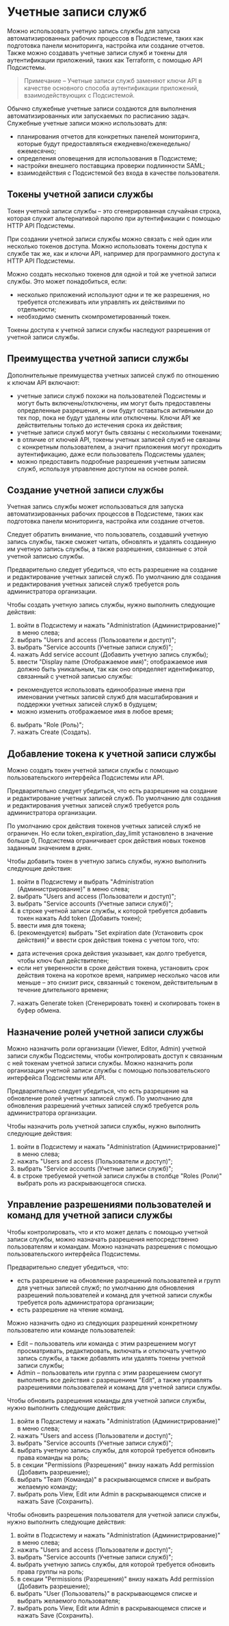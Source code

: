 # Учетные записи служб

Можно использовать учетную запись службы для запуска автоматизированных рабочих процессов в Подсистеме, таких как подготовка панели мониторинга, настройка или создание отчетов. Также можно создавать учетные записи служб и токены для аутентификации приложений, таких как Terraform, с помощью API Подсистемы.

> Примечание – Учетные записи служб заменяют ключи API в качестве основного способа аутентификации приложений, взаимодействующих с Подсистемой.

Обычно служебные учетные записи создаются для выполнения автоматизированных или запускаемых по расписанию задач. Служебные учетные записи можно использовать для:

- планирования отчетов для конкретных панелей мониторинга, которые будут предоставляться ежедневно/еженедельно/ежемесячно;
- определения оповещения для использования в Подсистеме;
- настройки внешнего поставщика проверки подлинности SAML;
- взаимодействия с Подсистемой без входа в качестве пользователя.

## Токены учетной записи службы

Токен учетной записи службы – это сгенерированная случайная строка, которая служит альтернативой паролю при аутентификации с помощью HTTP API Подсистемы.

При создании учетной записи службы можно связать с ней один или несколько токенов доступа. Можно использовать токены доступа к службе так же, как и ключи API, например для программного доступа к HTTP API Подсистемы.

Можно создать несколько токенов для одной и той же учетной записи службы. Это может понадобиться, если:

- несколько приложений используют одни и те же разрешения, но требуется отслеживать или управлять их действиями по отдельности;
- необходимо сменить скомпрометированный токен.

Токены доступа к учетной записи службы наследуют разрешения от учетной записи службы.

## Преимущества учетной записи службы

Дополнительные преимущества учетных записей служб по отношению к ключам API включают:

- учетные записи служб похожи на пользователей Подсистемы и могут быть включены/отключены, им могут быть предоставлены определенные разрешения, и они будут оставаться активными до тех пор, пока не будут удалены или отключены. Ключи API же действительны только до истечения срока их действия;
- учетные записи служб могут быть связаны с несколькими токенами;
- в отличие от ключей API, токены учетных записей служб не связаны с конкретным пользователем, а значит приложения могут проходить аутентификацию, даже если пользователь Подсистемы удален;
- можно предоставить подробные разрешения учетным записям служб, используя управление доступом на основе ролей.

## Создание учетной записи службы

Учетная запись службы может использоваться для запуска автоматизированных рабочих процессов в Подсистеме, таких как подготовка панели мониторинга, настройка или создание отчетов.

Следует обратить внимание, что пользователь, создавший учетную запись службы, также сможет читать, обновлять и удалять созданную им учетную запись службы, а также разрешения, связанные с этой учетной записью службы.

Предварительно следует убедиться, что есть разрешение на создание и редактирование учетных записей служб. По умолчанию для создания и редактирования учетных записей служб требуется роль администратора организации.

Чтобы создать учетную запись службы, нужно выполнить следующие действия:

1. войти в Подсистему и нажать "Administration (Администрирование)" в меню слева;
2. выбрать "Users and access (Пользователи и доступ)";
3. выбрать "Service accounts (Учетные записи служб)";
4. нажать Add service account (Добавить учетную запись службы);
5. ввести "Display name (Отображаемое имя)"; отображаемое имя должно быть уникальным, так как оно определяет идентификатор, связанный с учетной записью службы:
  - рекомендуется использовать единообразные имена при именовании учетных записей служб для масштабирования и поддержки учетных записей служб в будущем;
  - можно изменить отображаемое имя в любое время;
6. выбрать "Role (Роль)";
7. нажать Create (Создать).

## Добавление токена к учетной записи службы

Можно создать токен учетной записи службы с помощью пользовательского интерфейса Подсистемы или API.

Предварительно следует убедиться, что есть разрешение на создание и редактирование учетных записей служб. По умолчанию для создания и редактирования учетных записей служб требуется роль администратора организации.

По умолчанию срок действия токенов учетных записей служб не ограничен. Но если token_expiration_day_limit установлено в значение больше 0, Подсистема ограничивает срок действия новых токенов заданным значением в днях.

Чтобы добавить токен в учетную запись службы, нужно выполнить следующие действия:

1. войти в Подсистему и выбрать "Administration (Администрирование)" в меню слева;
2. выбрать "Users and access (Пользователи и доступ)";
3. выбрать "Service accounts (Учетные записи служб)";
4. в строке учетной записи службы, к которой требуется добавить токен нажать Add token (Добавить токен);
5. ввести имя для токена;
6. (рекомендуется) выбрать "Set expiration date (Установить срок действия)" и ввести срок действия токена с учетом того, что:
  - дата истечения срока действия указывает, как долго требуется, чтобы ключ был действителен;
  - если нет уверенности в сроке действия токена, установить срок действия токена на короткое время, например несколько часов или меньше – это снизит риск, связанный с токеном, действительным в течение длительного времени;
7. нажать Generate token (Сгенерировать токен) и скопировать токен в буфер обмена.

## Назначение ролей учетной записи службы

Можно назначить роли организации (Viewer, Editor, Admin) учетной записи службы Подсистемы, чтобы контролировать доступ к связанным с ней токенам учетной записи службы. Можно назначить роли организации учетной записи службы с помощью пользовательского интерфейса Подсистемы или API.

Предварительно следует убедиться, что есть разрешение на обновление ролей учетных записей служб. По умолчанию для обновления разрешений учетных записей служб требуется роль администратора организации.

Чтобы назначить роль учетной записи службы, нужно выполнить следующие действия:

1. войти в Подсистему и нажать "Administration (Администрирование)" в меню слева;
2. нажать "Users and access (Пользователи и доступ)";
3. выбрать "Service accounts (Учетные записи служб)";
4. в строке требуемой учетной записи службы в столбце "Roles (Роли)" выбрать роль из раскрывающегося списка.

## Управление разрешениями пользователей и команд для учетной записи службы

Чтобы контролировать, что и кто может делать с помощью учетной записи службы, можно назначать разрешения непосредственно пользователям и командам. Можно назначать разрешения с помощью пользовательского интерфейса Подсистемы.

Предварительно следует убедиться, что:

- есть разрешение на обновление разрешений пользователей и групп для учетных записей служб; по умолчанию для обновления разрешений пользователей и команд для учетной записи службы требуется роль администратора организации;
- есть разрешение на чтение команд.

Можно назначить одно из следующих разрешений конкретному пользователю или команде пользователей:

- Edit – пользователь или команда с этим разрешением могут просматривать, редактировать, включать и отключать учетную запись службы, а также добавлять или удалять токены учетной записи службы;
- Admin – пользователь или группа с этим разрешением смогут выполнять все действия с разрешением "Edit", а также управлять разрешениями пользователей и команд для учетной записи службы.

Чтобы обновить разрешения команды для учетной записи службы, нужно выполнить следующие действия:

1. войти в Подсистему и нажать "Administration (Администрирование)" в меню слева;
2. нажать "Users and access (Пользователи и доступ)";
3. выбрать "Service accounts (Учетные записи служб)";
4. выбрать учетную запись службы, для которой требуется обновить права команды на роль;
5. в секции "Permissions (Разрешения)" внизу нажать Add permission (Добавить разрешение);
6. выбрать "Team (Команда)" в раскрывающемся списке и выбрать желаемую команду;
7. выбрать роль View, Edit или Admin в раскрывающемся списке и нажать Save (Сохранить).

Чтобы обновить разрешения пользователя для учетной записи службы, нужно выполнить следующие действия:

1. войти в Подсистему и нажать "Administration (Администрирование)" в меню слева;
2. нажать "Users and access (Пользователи и доступ)";
3. выбрать "Service accounts (Учетные записи служб)";
4. выбрать учетную запись службы, для которой требуется обновить права группы на роль;
5. в секции "Permissions (Разрешения)" внизу нажать Add permission (Добавить разрешение);
6. выбрать "User (Пользователь)" в раскрывающемся списке и выбрать желаемого пользователя;
7. выбрать роль View, Edit или Admin в раскрывающемся списке и нажать Save (Сохранить).